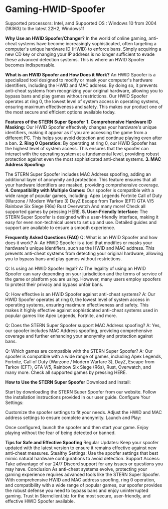 # Gaming-HWID-Spoofer
Supported processors: Intel, amd Supported OS : Windows 10 from 2004 (18363) to the latest 22H2, Windows11


**Why Use an HWID Spoofer/Changer?**
In the world of online gaming, anti-cheat systems have become increasingly sophisticated, often targeting a computer's unique hardware ID (HWID) to enforce bans. Simply acquiring a new CD key or changing your IP address is no longer sufficient to evade these advanced detection systems. This is where an HWID Spoofer becomes indispensable.

**What is an HWID Spoofer and How Does it Work?**
An HWID Spoofer is a specialized tool designed to modify or mask your computer's hardware identifiers, including the HWID and MAC address. By doing so, it prevents anti-cheat systems from recognizing your original hardware, allowing you to bypass bans and play games without restrictions. Our HWID Spoofer operates at ring 0, the lowest level of system access in operating systems, ensuring maximum effectiveness and safety. This makes our product one of the most secure and efficient options available today.

**Features of the STERN Super Spoofer**
**1. Comprehensive Hardware ID Masking:**
Our HWID Spoofer effectively changes your hardware's unique identifiers, making it appear as if you are accessing the game from a different PC. This helps you avoid detection and continue playing even after a ban.
**2. Ring 0 Operation:**
By operating at ring 0, our HWID Spoofer has the highest level of system access. This ensures that the spoofer can interact with the operating system at a fundamental level, providing robust protection against even the most sophisticated anti-cheat systems.
**3. MAC Address Spoofing:**

The STERN Super Spoofer includes MAC Address spoofing, adding an additional layer of anonymity and protection. This feature ensures that all your hardware identifiers are masked, providing comprehensive coverage.
**4. Compatibility with Multiple Games:**
Our spoofer is compatible with a wide range of popular games, including:
Apex Legends
Fortnite
Call of Duty (Warzone / Modern Warfare 3)
DayZ
Escape from Tarkov (EFT)
GTA V/5
Rainbow Six Siege (R6s)
Rust
Overwatch
And many more! Check all supported games by pressing HERE.
**5. User-Friendly Interface:**
The STERN Super Spoofer is designed with a user-friendly interface, making it easy for even non-technical users to set up and use. Detailed guides and support are available to ensure a smooth experience.


**Frequently Asked Questions (FAQ)**
Q: What is an HWID Spoofer and how does it work? A: An HWID Spoofer is a tool that modifies or masks your hardware's unique identifiers, such as the HWID and MAC address. This prevents anti-cheat systems from detecting your original hardware, allowing you to bypass bans and play games without restrictions.

Q: Is using an HWID Spoofer legal? A: The legality of using an HWID Spoofer can vary depending on your jurisdiction and the terms of service of the game or platform you are using. However, many users employ spoofers to protect their privacy and bypass unfair bans.

Q: How effective is an HWID Spoofer against anti-cheat systems? A: Our HWID Spoofer operates at ring 0, the lowest level of system access in operating systems, ensuring maximum effectiveness and safety. This makes it highly effective against sophisticated anti-cheat systems used in popular games like Apex Legends, Fortnite, and more.

Q: Does the STERN Super Spoofer support MAC Address spoofing? A: Yes, our spoofer includes MAC Address spoofing, providing comprehensive coverage and further enhancing your anonymity and protection against bans.

Q: Which games are compatible with the STERN Super Spoofer? A: Our spoofer is compatible with a wide range of games, including Apex Legends, Fortnite, Call of Duty (Warzone / Modern Warfare 3), DayZ, Escape from Tarkov (EFT), GTA V/5, Rainbow Six Siege (R6s), Rust, Overwatch, and many more. Check all supported games by pressing HERE.


**How to Use the STERN Super Spoofer**
Download and Install:

Start by downloading the STERN Super Spoofer from our website. Follow the installation instructions provided in our user guide.
Configure Your Settings:

Customize the spoofer settings to fit your needs. Adjust the HWID and MAC address settings to ensure complete anonymity.
Launch and Play:

Once configured, launch the spoofer and then start your game. Enjoy playing without the fear of being detected or banned.


**Tips for Safe and Effective Spoofing**
Regular Updates: Keep your spoofer updated with the latest version to ensure it remains effective against new anti-cheat measures.
Stealthy Settings: Use the spoofer settings that best mimic natural hardware configurations to avoid detection.
Support Access: Take advantage of our 24/7 Discord support for any issues or questions you may have.
Conclusion
As anti-cheat systems evolve, protecting your gaming experience requires advanced tools like the STERN Super Spoofer. With comprehensive HWID and MAC address spoofing, ring 0 operation, and compatibility with a wide range of popular games, our spoofer provides the robust defense you need to bypass bans and enjoy uninterrupted gaming. Trust in Sternclient.biz for the most secure, user-friendly, and effective HWID Spoofer available.

